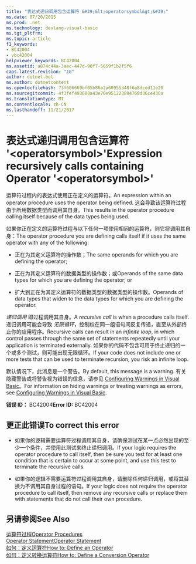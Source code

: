 ```yaml
---
title: "表达式递归调用包含运算符 &#39;&lt;operatorsymbol&gt;&#39;"
ms.date: 07/20/2015
ms.prod: .net
ms.technology: devlang-visual-basic
ms.tgt_pltfrm: 
ms.topic: article
f1_keywords:
- BC42004
- vbc42004
helpviewer_keywords: BC42004
ms.assetid: a874c44a-3aec-447d-90f7-5659f1b2f5f6
caps.latest.revision: "10"
author: dotnet-bot
ms.author: dotnetcontent
ms.openlocfilehash: 73f606669bf05b86a2a60955348f6a8dced11e28
ms.sourcegitcommit: 4f3fef493080a43e70e951223894768d36ce430a
ms.translationtype: MT
ms.contentlocale: zh-CN
ms.lasthandoff: 11/21/2017
---
```

# <a name="expression-recursively-calls-containing-operator-39ltoperatorsymbolgt39"></a><span data-ttu-id="c2fd7-102">表达式递归调用包含运算符 &#39;&lt;operatorsymbol&gt;&#39;</span><span class="sxs-lookup"><span data-stu-id="c2fd7-102">Expression recursively calls containing Operator &#39;&lt;operatorsymbol&gt;&#39;</span></span>
<span data-ttu-id="c2fd7-103">运算符过程内的表达式使用正在定义的运算符。</span><span class="sxs-lookup"><span data-stu-id="c2fd7-103">An expression within an operator procedure uses the operator being defined.</span></span> <span data-ttu-id="c2fd7-104">这会导致该运算符过程由于所用数据类型而调用其自身。</span><span class="sxs-lookup"><span data-stu-id="c2fd7-104">This results in the operator procedure calling itself because of the data types being used.</span></span>  
  
 <span data-ttu-id="c2fd7-105">如果你正在定义的运算符过程与以下任何一项使用相同的运算符，则它将调用其自身：</span><span class="sxs-lookup"><span data-stu-id="c2fd7-105">The operator procedure you are defining calls itself if it uses the same operator with any of the following:</span></span>  
  
-   <span data-ttu-id="c2fd7-106">正在为其定义运算符的操作数；</span><span class="sxs-lookup"><span data-stu-id="c2fd7-106">The same operands for which you are defining the operator;</span></span>  
  
-   <span data-ttu-id="c2fd7-107">正在为其定义运算符的数据类型的操作数；或</span><span class="sxs-lookup"><span data-stu-id="c2fd7-107">Operands of the same data types for which you are defining the operator; or</span></span>  
  
-   <span data-ttu-id="c2fd7-108">扩大到正在为其定义运算符的数据类型的数据类型的操作数。</span><span class="sxs-lookup"><span data-stu-id="c2fd7-108">Operands of data types that widen to the data types for which you are defining the operator.</span></span>  
  
 <span data-ttu-id="c2fd7-109">*递归调用* 即过程调用其自身。</span><span class="sxs-lookup"><span data-stu-id="c2fd7-109">A *recursive call* is when a procedure calls itself.</span></span> <span data-ttu-id="c2fd7-110">递归调用可能会导致 *无限循环*，控制权在同一组语句间反复传递，直至从外部终止你的应用程序。</span><span class="sxs-lookup"><span data-stu-id="c2fd7-110">Recursive calls can result in an *infinite loop*, in which control passes through the same set of statements repeatedly until your application is terminated externally.</span></span> <span data-ttu-id="c2fd7-111">如果你的代码不包含可用于终止递归的一个或多个测试，则可能出现无限循环。</span><span class="sxs-lookup"><span data-stu-id="c2fd7-111">If your code does not include one or more tests that can be used to terminate recursion, you risk an infinite loop.</span></span>  
  
 <span data-ttu-id="c2fd7-112">默认情况下，此消息是一个警告。</span><span class="sxs-lookup"><span data-stu-id="c2fd7-112">By default, this message is a warning.</span></span> <span data-ttu-id="c2fd7-113">有关隐藏警告或将警告视为错误的信息，请参见 [Configuring Warnings in Visual Basic](/visualstudio/ide/configuring-warnings-in-visual-basic)。</span><span class="sxs-lookup"><span data-stu-id="c2fd7-113">For information on hiding warnings or treating warnings as errors, see [Configuring Warnings in Visual Basic](/visualstudio/ide/configuring-warnings-in-visual-basic).</span></span>  
  
 <span data-ttu-id="c2fd7-114">**错误 ID：** BC42004</span><span class="sxs-lookup"><span data-stu-id="c2fd7-114">**Error ID:** BC42004</span></span>  
  
## <a name="to-correct-this-error"></a><span data-ttu-id="c2fd7-115">更正此错误</span><span class="sxs-lookup"><span data-stu-id="c2fd7-115">To correct this error</span></span>  
  
-   <span data-ttu-id="c2fd7-116">如果你的逻辑需要运算符过程调用其自身，请确保测试在某一点必然出现的至少一个条件，并使用此测试来终止递归调用。</span><span class="sxs-lookup"><span data-stu-id="c2fd7-116">If your logic requires the operator procedure to call itself, then be sure you test for at least one condition that is certain to occur at some point, and use this test to terminate the recursive calls.</span></span>  
  
-   <span data-ttu-id="c2fd7-117">如果你的逻辑不需要运算符过程调用其自身，请删除任何递归调用，或将其替换为不调用其自身过程的语句。</span><span class="sxs-lookup"><span data-stu-id="c2fd7-117">If your logic does not require the operator procedure to call itself, then remove any recursive calls or replace them with statements that do not call their own procedure.</span></span>  
  
## <a name="see-also"></a><span data-ttu-id="c2fd7-118">另请参阅</span><span class="sxs-lookup"><span data-stu-id="c2fd7-118">See Also</span></span>  
 [<span data-ttu-id="c2fd7-119">运算符过程</span><span class="sxs-lookup"><span data-stu-id="c2fd7-119">Operator Procedures</span></span>](../../visual-basic/programming-guide/language-features/procedures/operator-procedures.md)  
 [<span data-ttu-id="c2fd7-120">Operator Statement</span><span class="sxs-lookup"><span data-stu-id="c2fd7-120">Operator Statement</span></span>](../../visual-basic/language-reference/statements/operator-statement.md)  
 [<span data-ttu-id="c2fd7-121">如何：定义运算符</span><span class="sxs-lookup"><span data-stu-id="c2fd7-121">How to: Define an Operator</span></span>](../../visual-basic/programming-guide/language-features/procedures/how-to-define-an-operator.md)  
 [<span data-ttu-id="c2fd7-122">如何：定义转换运算符</span><span class="sxs-lookup"><span data-stu-id="c2fd7-122">How to: Define a Conversion Operator</span></span>](../../visual-basic/programming-guide/language-features/procedures/how-to-define-a-conversion-operator.md)
